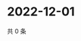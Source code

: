 # 2022-12-01

共 0 条

<!-- BEGIN WEIBO -->
<!-- 最后更新时间 Thu Dec 01 2022 06:15:00 GMT+0800 (China Standard Time) -->

<!-- END WEIBO -->
